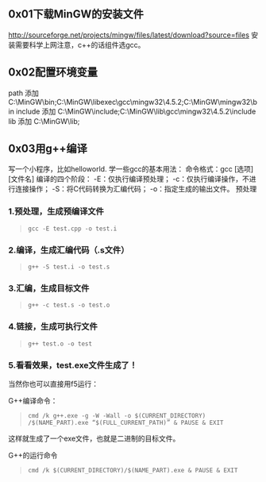 ## 0x01下载MinGW的安装文件
http://sourceforge.net/projects/mingw/files/latest/download?source=files
安装需要科学上网注意，c++的话组件选gcc。

## 0x02配置环境变量

path 添加 C:\MinGW\bin;C:\MinGW\libexec\gcc\mingw32\4.5.2;C:\MinGW\mingw32\bin
include 添加 C:\MinGW\include;C:\MinGW\lib\gcc\mingw32\4.5.2\include
lib 添加 C:\MinGW\lib;

## 0x03用g++编译

写一个小程序，比如helloworld.
学一些gcc的基本用法：
命令格式：gcc [选项] [文件名]
编译的四个阶段：
-E：仅执行编译预处理；
-c：仅执行编译操作，不进行连接操作；
-S：将C代码转换为汇编代码；
-o：指定生成的输出文件。
预处理
### 1.预处理，生成预编译文件
> ```shell
>gcc -E test.cpp -o test.i
### 2.编译，生成汇编代码（.s文件）
> ```shell
>g++ -S test.i -o test.s
### 3.汇编，生成目标文件
> ```shell
>g++ -c test.s -o test.o
### 4.链接，生成可执行文件
> ```shell
>g++ test.o -o test

### 5.看看效果，test.exe文件生成了！
 

当然你也可以直接用f5运行：

G++编译命令：
> ```shell
> cmd /k g++.exe -g -W -Wall -o $(CURRENT_DIRECTORY)
> /$(NAME_PART).exe “$(FULL_CURRENT_PATH)” & PAUSE & EXIT

这样就生成了一个exe文件，也就是二进制的目标文件。

G++的运行命令
> ```shell
> cmd /k $(CURRENT_DIRECTORY)/$(NAME_PART).exe & PAUSE & EXIT
